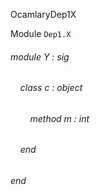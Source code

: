 OcamlaryDep1X

Module  `` Dep1.X `` 

###### module Y : sig

######     class  c : object

######         method m : int


######     end


###### end


